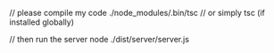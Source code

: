 // please compile my code
./node_modules/.bin/tsc    // or simply tsc (if installed globally)

// then run the server
node ./dist/server/server.js